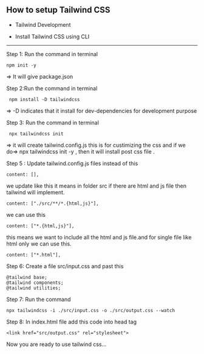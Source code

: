 ## How to setup Tailwind CSS 

- Tailwind Development

- Install Tailwind CSS using CLI
-------

Step 1: Run the command in terminal 
```
npm init -y
```
 => It will give package.json

Step 2:Run the command in terminal
```
 npm install -D tailwindcss
 ```
 => -D indicates that it install for dev-dependencies for development purpose

Step 3: Run the command in terminal
```
 npx tailwindcss init
 ```
 => it will create tailwind.config.js this is for custimizing the css
 and if we do=> npx tailwindcss init -y , then it will install post css file .


Step 5 : Update tailwind.config.js files instead of this
```
content: [],
```
we update like this it means in folder src if there are html and js file then tailwind will implement.
```
content: ["./src/**/*.{html,js}"],
```
 we can use this   
 ```
 content: ["*.{html,js}"],
 ```
  this means we want to include all the html and js file.and for single file like html only we can use  this.
  ```
content: ["*.html"],
```

Step 6: Create a file src/input.css and past this 
```
@tailwind base;
@tailwind components;
@tailwind utilities;
```
Step 7: Run the command 
```
npx tailwindcss -i ./src/input.css -o ./src/output.css --watch
```
Step 8: In index.html file add this code into head tag
```
<link href="src/output.css" rel="stylesheet">
```

Now you are ready to use tailwind css...



